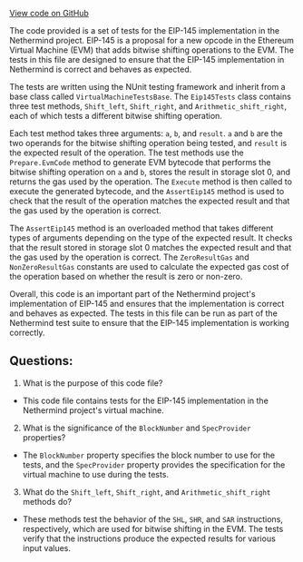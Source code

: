 [View code on GitHub](https://github.com/NethermindEth/nethermind/src/Nethermind/Nethermind.Evm.Test/Eip145Tests.cs)

The code provided is a set of tests for the EIP-145 implementation in the Nethermind project. EIP-145 is a proposal for a new opcode in the Ethereum Virtual Machine (EVM) that adds bitwise shifting operations to the EVM. The tests in this file are designed to ensure that the EIP-145 implementation in Nethermind is correct and behaves as expected.

The tests are written using the NUnit testing framework and inherit from a base class called `VirtualMachineTestsBase`. The `Eip145Tests` class contains three test methods, `Shift_left`, `Shift_right`, and `Arithmetic_shift_right`, each of which tests a different bitwise shifting operation.

Each test method takes three arguments: `a`, `b`, and `result`. `a` and `b` are the two operands for the bitwise shifting operation being tested, and `result` is the expected result of the operation. The test methods use the `Prepare.EvmCode` method to generate EVM bytecode that performs the bitwise shifting operation on `a` and `b`, stores the result in storage slot 0, and returns the gas used by the operation. The `Execute` method is then called to execute the generated bytecode, and the `AssertEip145` method is used to check that the result of the operation matches the expected result and that the gas used by the operation is correct.

The `AssertEip145` method is an overloaded method that takes different types of arguments depending on the type of the expected result. It checks that the result stored in storage slot 0 matches the expected result and that the gas used by the operation is correct. The `ZeroResultGas` and `NonZeroResultGas` constants are used to calculate the expected gas cost of the operation based on whether the result is zero or non-zero.

Overall, this code is an important part of the Nethermind project's implementation of EIP-145 and ensures that the implementation is correct and behaves as expected. The tests in this file can be run as part of the Nethermind test suite to ensure that the EIP-145 implementation is working correctly.
## Questions: 
 1. What is the purpose of this code file?
- This code file contains tests for the EIP-145 implementation in the Nethermind project's virtual machine.

2. What is the significance of the `BlockNumber` and `SpecProvider` properties?
- The `BlockNumber` property specifies the block number to use for the tests, and the `SpecProvider` property provides the specification for the virtual machine to use during the tests.

3. What do the `Shift_left`, `Shift_right`, and `Arithmetic_shift_right` methods do?
- These methods test the behavior of the `SHL`, `SHR`, and `SAR` instructions, respectively, which are used for bitwise shifting in the EVM. The tests verify that the instructions produce the expected results for various input values.
